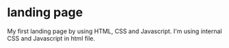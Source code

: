 # landing page
My first landing page by using HTML, CSS and Javascript.
I'm using internal CSS and Javascript in html file.

